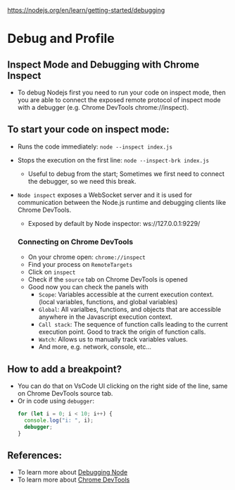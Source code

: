 https://nodejs.org/en/learn/getting-started/debugging

# Debug and Profile

## Inspect Mode and Debugging with Chrome Inspect

- To debug Nodejs first you need to run your code on inspect mode, then you are able to connect the exposed remote protocol of inspect mode with a debugger (e.g. Chrome DevTools chrome://inspect).

## To start your code on inspect mode:

- Runs the code immediately: `node --inspect index.js`
- Stops the execution on the first line: `node --inspect-brk index.js`
  - Useful to debug from the start; Sometimes we first need to connect the debugger, so we need this break.
- `Node inspect` exposes a WebSocket server and it is used for communication between the Node.js runtime and debugging clients like Chrome DevTools.

  - Exposed by default by Node inspector: ws://127.0.0.1:9229/

  ### Connecting on Chrome DevTools

  - On your chrome open: `chrome://inspect`
  - Find your process on `RemoteTargets`
  - Click on `inspect`
  - Check if the `source` tab on Chrome DevTools is opened
  - Good now you can check the panels with
    - `Scope`: Variables accessible at the current execution context. (local variables, functions, and global variables)
    - `Global`: All varialbes, functions, and objects that are accessible anywhere in the Javascript execution context.
    - `Call stack`: The sequence of function calls leading to the current execution point. Good to track the origin of function calls.
    - `Watch`: Allows us to manually track variables values.
    - And more, e.g. network, console, etc...

## How to add a breakpoint?

- You can do that on VsCode UI clicking on the right side of the line, same on Chrome DevTools source tab.
- Or in code using `debugger`:
  ```javascript
  for (let i = 0; i < 10; i++) {
    console.log("i: ", i);
    debugger;
  }
  ```

## References:

- To learn more about [Debugging Node](https://nodejs.org/en/learn/getting-started/debugging)
- To learn more about [Chrome DevTools](https://developer.chrome.com/docs/devtools/overview)
